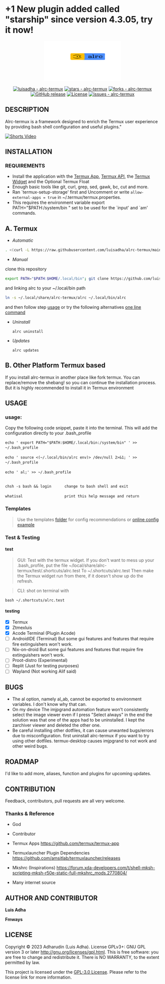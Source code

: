 # +1 New plugin added called "starship" since version 4.3.05, try it now!

<p align="center">
  <img src="./img/alrc-favicon.svg" alt="Logo" sanitize=true height="130" width="250" />
</p>
<div align="center">
<a href="https://github.com/luisadha/alrc-termux" title="Go to GitHub repo"><img src="https://img.shields.io/static/v1?label=luisadha&message=alrc-termux&color=blue&logo=github" alt="luisadha - alrc-termux"></a>
<a href="https://github.com/luisadha/alrc-termux"><img src="https://img.shields.io/github/stars/luisadha/alrc-termux?style=social" alt="stars - alrc-termux"></a>
<a href="https://github.com/luisadha/alrc-termux"><img src="https://img.shields.io/github/forks/luisadha/alrc-termux?style=social" alt="forks - alrc-termux"></a>
<!-- <a href="https://github.com/luisadha/alrc-termux/actions?query=workflow:%22GH+Pages+Deploy%22"><img src="https://github.com/luisadha/alrc-termux/workflows/GH%20Pages%20Deploy/badge.svg" alt="GH Pages Deploy"></a>
-->
<a href="https://github.com/luisadha/alrc-termux/releases/"><img src="https://img.shields.io/github/release/luisadha/alrc-termux?include_prereleases=&sort=semver&color=blue" alt="GitHub release"></a>
<a href="#license"><img src="https://img.shields.io/badge/License-GPLv3.0-blue" alt="License"></a>
<a href="https://github.com/luisadha/alrc-termux/issues"><img src="https://img.shields.io/github/issues/luisadha/alrc-termux" alt="issues - alrc-termux"></a>
</div>


DESCRIPTION
-----------
Alrc-termux is a framework designed to enrich the Termux user experience by providing bash shell configuration and useful plugins."


[![Shorts Video](https://img.youtube.com/vi/9X6naGKNOys/0.jpg)](https://www.youtube.com/shorts/9X6naGKNOys)

INSTALLATION
------------

### REQUIREMENTS
- Install the application with the [Termux App](https://f-droid.org/packages/com.termux/),
[Termux API](https://f-droid.org/packages/com.termux.api/), the [Termux Widget](https://f-droid.org/packages/com.termux.widget/) and the Optional Termux Float
- Enough basic tools like git, curl, grep, sed, gawk, bc, cut and more.
- Ran \`termux-setup-storage' first and Uncomment or write `allow-external-apps = true` in ~/.termux/termux.properties.
- This requires the environment variable export PATH="$PATH:/system/bin " set to be used for the \`input' and \`am' commands.


A. Termux
---------
- *Automatic*

```sh
. <(curl -L https://raw.githubusercontent.com/luisadha/alrc-termux/main/install.sh)
```

- *Manual*
	
clone this repository

```sh
export PATH="$PATH:$HOME/.local/bin"; git clone https://github.com/luisadha/alrc-termux.git ~/.local/share/alrc-termux
```

<!--if you use github (**recommended**)

```sh
export PATH="$PATH:$HOME/.local/bin"; git clone https://github.com/luisadha/alrc-termux.git ~/.local/share/alrc-termux
``` -->


and linking alrc to your ~/.local/bin path

```sh
ln -s ~/.local/share/alrc-termux/alrc ~/.local/bin/alrc
```

and then follow step [usage](#usage) or try the following alternatives [one line command](#test)

- *Uninstall*

	```
	alrc uninstall
	```

- *Updates*

	```
	alrc updates
	```

B. Other Platform Termux based
------------------------------

  If you install alrc-termux in another place like fork termux. You can replace/remove the shebang! so you can continue the installation process. But it is highly recommended to install it in Termux environment

USAGE
-----

### usage:

Copy the following code snippet, paste it into the terminal. This will add the configuration directly to your .bash_profile

```text
echo ' export PATH="$PATH:$HOME/.local/bin:/system/bin" ' >> ~/.bash_profile

echo ' source <(~/.local/bin/alrc env)> /dev/null 2>&1; ' >> ~/.bash_profile

echo ' al;' >> ~/.bash_profile
```

```text

chsh -s bash && login      change to bash shell and exit

whatisal                   print this help message and return
```

### Templates
> Use the templates [folder](https://github.com/luisadha/alrc-termux/tree/main/templates) for config recommendations or [online config example](https://luisadha.my.id)

### Test & Testing
#### test
> GUI: Test with the termux widget. If you don't want to mess up your .bash_profile, put the file ~/local/share/alrc-termux/test/.shortcuts/alrc.test To ~/.shortcuts/alrc.test Then make the Termux widget run from there, if it doesn't show up do the refresh.

> CLI: shot on terminal with 

```
bash ~/.shortcuts/alrc.test 
```

#### testing

- [x] Termux
- [x] Ztmexluis
- [x] Acode Terminal (Plugin Acode)
- [ ] AndroidIDE (Terminal) But some gui features and features that require fire extinguishers won't work.
- [ ] Nix-on-droid But some gui features and features that require fire extinguishers won't work.
- [ ] Proot-distro (Experimental)
- [ ] Replit (Just for testing purposes)
- [ ] Wayland (Not working Alif said)

BUGS
----
- The al option, namely al_ab, cannot be exported to environment variables. I don't know why that can.
- On my device The imjpgrand automation feature won't consistently select the image viewer even if I press "Select always" in the end the solution was that one of the apps had to be uninstalled. I kept the zarchiver viewer and deleted the other one.
- Be careful installing other dotfiles, it can cause unwanted bugs/errors due to misconfiguration. first uninstall alrc-termux if you want to try using other dotfiles. termux-desktop causes imjpgrand to not work and other weird bugs.



ROADMAP
-------
I'd like to add more, aliases, function and plugins for upcoming updates.

CONTRIBUTION
------------
Feedback, contributors, pull requests are all very welcome.

### Thanks & Reference

- God 
 
- Contributor

- Termux Apps https://github.com/termux/termux-app

- Termuxlauncher  Plugin Dependencies  https://github.com/amsitlab/termuxlauncher/releases

- Mkshrc (Inspirations) https://forum.xda-developers.com/t/shell-mksh-scripting-mksh-r50e-static-full-mkshrc_mods.2770804/

- Many internet source

AUTHOR AND CONTRIBUTOR
----------------------
__Luis Adha__

__Fmways__

LICENSE
-------
Copyright © 2023 Adharudin (Luis Adha). License GPLv3+: GNU GPL version 3 or later http://gnu.org/licenses/gpl.html. This is free software: you are free to change and redistribute it. There is NO WARRANTY, to the extent permitted by law.

This project is licensed under the [GPL-3.0 License](https://www.gnu.org/licenses/gpl-3.0.en.html). Please refer to the license link for more information.
